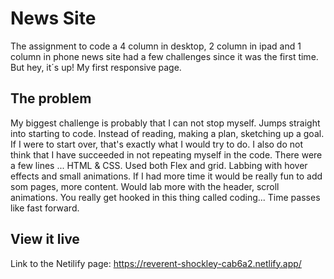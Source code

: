 # News Site

The assignment to code a 4 column in desktop, 2 column in ipad and 1 column in phone news site had a few challenges since it was the first time. But hey, it´s up! My first responsive page. 


## The problem

My biggest challenge is probably that I can not stop myself. Jumps straight into starting to code. Instead of reading, making a plan, sketching up a goal. If I were to start over, that's exactly what I would try to do. I also do not think that I have succeeded in not repeating myself in the code. There were a few lines ... HTML & CSS. Used both Flex and grid. Labbing with hover effects and small animations. If I had more time it would be really fun to add som pages, more content. Would lab more with the header, scroll animations. You really get hooked in this thing called coding... Time passes like fast forward. 


## View it live

Link to the Netilify page:
https://reverent-shockley-cab6a2.netlify.app/
